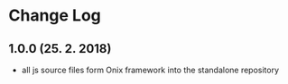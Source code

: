 # Change Log

## 1.0.0 (25. 2. 2018)

* all js source files form Onix framework into the standalone repository
